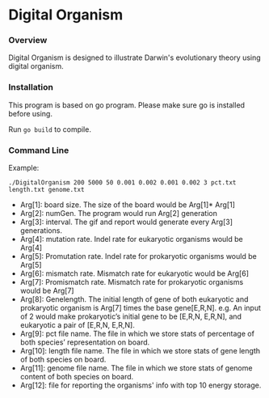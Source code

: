 # Digital Organism

### Overview
Digital Organism is designed to illustrate Darwin's evolutionary theory using digital organism.


### Installation
This program is based on go program. Please make sure go is installed before using.

Run ```go build``` to compile.

### Command Line
Example:
```
./DigitalOrganism 200 5000 50 0.001 0.002 0.001 0.002 3 pct.txt length.txt genome.txt
```
* Arg[1]: board size. The size of the board would be Arg[1]* Arg[1]
* Arg[2]: numGen. The program would run Arg[2] generation
* Arg[3]: interval. The gif and report would generate every Arg[3] generations.
* Arg[4]: mutation rate. Indel rate for eukaryotic organisms would be Arg[4]
* Arg[5]: Promutation rate. Indel rate for prokaryotic organisms would be Arg[5]
* Arg[6]: mismatch rate. Mismatch rate for eukaryotic would be Arg[6]
* Arg[7]: Promismatch rate. Mismatch rate for prokaryotic organisms would be Arg[7]
* Arg[8]: Genelength. The initial length of gene of both eukaryotic and prokaryotic organism is Arg[7] times the base gene[E,R,N]. e.g. An input of 2 would make prokaryotic’s initial gene to be [E,R,N, E,R,N], and eukaryotic a pair of [E,R,N, E,R,N].
* Arg[9]: pct file name. The file in which we store stats of percentage of both species’ representation on board.
* Arg[10]: length file name. The file in which we store stats of gene length of both species on board.
* Arg[11]: genome file name. The file in which we store stats of genome content of both species on board.
* Arg[12]: file for reporting the organisms' info with top 10 energy storage.

